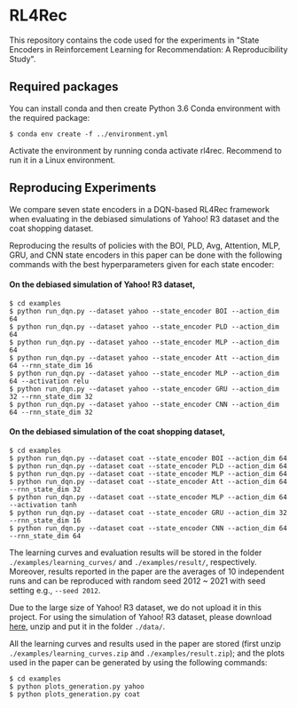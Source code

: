 # RL4Rec
This repository contains the code used for the experiments in "State Encoders in Reinforcement Learning for Recommendation: A Reproducibility Study".

## Required packages
You can install conda and then create Python 3.6 Conda environment with the required package:
```
$ conda env create -f ../environment.yml
```
Activate the environment by running conda activate rl4rec. Recommend to run it in a Linux environment.

## Reproducing Experiments
We compare seven state encoders in a DQN-based RL4Rec framework when evaluating in the debiased simulations of Yahoo! R3 dataset and the coat shopping dataset.

Reproducing the results of policies with the BOI, PLD, Avg, Attention, MLP, GRU, and CNN state encoders in this paper can be done with the following commands with the best hyperparameters given for each state encoder:
#### On the debiased simulation of Yahoo! R3 dataset, 
```
$ cd examples
$ python run_dqn.py --dataset yahoo --state_encoder BOI --action_dim 64 
$ python run_dqn.py --dataset yahoo --state_encoder PLD --action_dim 64 
$ python run_dqn.py --dataset yahoo --state_encoder MLP --action_dim 64 
$ python run_dqn.py --dataset yahoo --state_encoder Att --action_dim 64 --rnn_state_dim 16
$ python run_dqn.py --dataset yahoo --state_encoder MLP --action_dim 64 --activation relu
$ python run_dqn.py --dataset yahoo --state_encoder GRU --action_dim 32 --rnn_state_dim 32
$ python run_dqn.py --dataset yahoo --state_encoder CNN --action_dim 64 --rnn_state_dim 32
```
#### On the debiased simulation of the coat shopping dataset, 
```
$ cd examples
$ python run_dqn.py --dataset coat --state_encoder BOI --action_dim 64 
$ python run_dqn.py --dataset coat --state_encoder PLD --action_dim 64 
$ python run_dqn.py --dataset coat --state_encoder MLP --action_dim 64 
$ python run_dqn.py --dataset coat --state_encoder Att --action_dim 64 --rnn_state_dim 32
$ python run_dqn.py --dataset coat --state_encoder MLP --action_dim 64 --activation tanh
$ python run_dqn.py --dataset coat --state_encoder GRU --action_dim 32 --rnn_state_dim 16
$ python run_dqn.py --dataset coat --state_encoder CNN --action_dim 64 --rnn_state_dim 64
```
The learning curves and evaluation results will be stored in the folder ```./examples/learning_curves/``` and ```./examples/result/```, respectively.
Moreover, results reported in the paper are the averages of 10 independent runs and can be reproduced with random seed 2012 ~ 2021 with seed setting e.g., ```--seed 2012```.

Due to the large size of Yahoo! R3 dataset,  we do not upload it in this project. For using the simulation of Yahoo! R3 dataset, please download [here](https://surfdrive.surf.nl/files/index.php/s/U8bh3zzzaDdlR5u), unzip and put it in the folder ```./data/```.

All the learning curves and results used in the paper are stored (first unzip ```./examples/learning_curves.zip``` and ```./examples/result.zip```); and the plots used in the paper can be generated by using the following commands:
```
$ cd examples
$ python plots_generation.py yahoo
$ python plots_generation.py coat
```


<!-- ## Parameters
- `./conf/yahoo.properties`
    - `data.input.dataset`: default sim4, a simulated dataset. You can also choose yahoo or coat dataset, which would lead to two kinds of evaluation: (1) Solution-1: Limiting Action Selection; (2) Solution-2: Completing the Rating Matrix.
    - `mode`: default DQN.
    - `seed`: default 2010. Set random seed to achieve reproducibility.
    - `episode_length`: default 10. It means the max number of interaction turns.
    - `evaluation`: default false. It means if we directly evaluate with the saved models.
- `./conf/DQN.properties`
    - `state_encoder`: default GRU. The models of the state encoder include MLP and GRU for now. We will add CNN, Attention etc.
    - Others -->

<!-- ![](DQN-parameters.png) -->

<!-- ## Markov Decision Process (MDP)
We will now describe how we model the recommendation task as an Markov Decision Process (MDP):
- State space ![1](http://latex.codecogs.com/svg.latex?S): A state represents all the current information on which a decision can be based, including the recommended items and the corresponding feedback, denoted as ![1](http://latex.codecogs.com/svg.latex?s^u_t=([i_1,i_2,\dots,i_{t}],[f_1,f_2,\dots,f_{t}])), with ![1](http://latex.codecogs.com/svg.latex?i_k) the item recommended by the RS in turn k, and ![1](http://latex.codecogs.com/svg.latex?f_k) the corresponding user feedback.
- Action space ![1](http://latex.codecogs.com/svg.latex?A): An action taken by the RS consists of the recommendation of a single item in turn t. 
- Reward ![1](http://latex.codecogs.com/svg.latex?R): After receiving the action, consisting of item being recommended by the RS, the (simulated) user gives feedback ![1](http://latex.codecogs.com/svg.latex?f_t\in\{0,1\})  (i.e. skip or click) on this item.
- Transition probabilities ![1](http://latex.codecogs.com/svg.latex?T): After the user provides feedback on the recommended item, the state transitions deterministically to the next state by appending this item and feedback to the current state.
- Discount factor ![1](http://latex.codecogs.com/svg.latex?\gamma): As usual in MDP,  ![1](http://latex.codecogs.com/svg.latex?\gamma\in[0,1]) aims to balance the effect of immediate rewards and future rewards.  -->